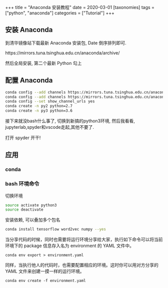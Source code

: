 +++
title = "Anaconda 安装教程"
date = 2020-03-01
[taxonomies]
tags = ["python", "anaconda"]
categories = ["Tutorial"]
+++

<h2>安装 Anaconda</h2><p>到清华镜像站下载最新 Anaconda 安装包, Date 倒序排列即可.</p><p>https://mirrors.tuna.tsinghua.edu.cn/anaconda/archive/</p><p>然后全局安装, 第二个最新 Python 勾上</p><h2>配置 Anaconda</h2>

```sh
conda config --add channels https://mirrors.tuna.tsinghua.edu.cn/anaconda/pkgs/free/
conda config --add channels https://mirrors.tuna.tsinghua.edu.cn/anaconda/pkgs/main/
conda config --set show_channel_urls yes
conda create -n py2 python=2.7
conda create -n py3 python=3.6```

<p>接下来就没bash什么事了, 切换到新搞的python3环境, 然后我看看, jupyterlab,spyder和vscode走起,其他不要了.</p><p>打开 spyder 开干!</p>

<!-- more -->

<h2>应用</h2><h3>conda</h3><h3>bash 环境命令</h3><p>切换环境</p>

```sh
source activate python3
source deactivate```

<p>安装依赖, 可以叠加多个包名</p>

```sh
conda install tensorflow word2vec numpy --yes```

<p>当分享代码的时候，同时也需要将运行环境分享给大家，执行如下命令可以将当前环境下的 package 信息存入名为 environment 的 YAML 文件中。</p><p><code>conda env export > environment.yaml</code></p><p>同样，当执行他人的代码时，也需要配置相应的环境。这时你可以用对方分享的 YAML 文件来创建一摸一样的运行环境。</p><p><code>conda env create -f environment.yaml</code></p>